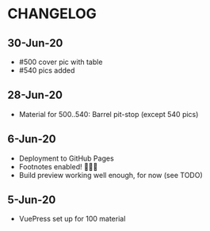 # CHANGELOG

## 30-Jun-20

- #500 cover pic with table
- #540 pics added

## 28-Jun-20

- Material for 500..540: Barrel pit-stop (except 540 pics)

## 6-Jun-20

- Deployment to GitHub Pages
- Footnotes enabled! 🎪🤹🎉
- Build preview working well enough, for now (see TODO)

## 5-Jun-20

- VuePress set up for 100 material

